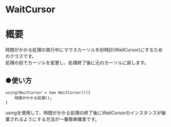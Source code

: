# WaitCursor
**概要**
==========
時間がかかる処理の実行中にマウスカーソルを砂時計(WaitCursor)にするためのクラスです。  
処理の前でカーソルを変更し、処理終了後に元のカーソルに戻します。  

●**使い方**
------
    using(WaitCursor = new WaitCursor()){
	    時間がかかる処理();
	}

usingを使用して、時間がかかる処理の終了後にWaitCursorのインスタンスが破棄されるようにする方法が一番簡単確実です。